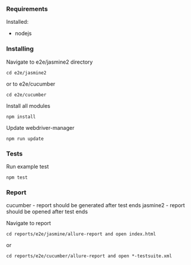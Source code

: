 ### Requirements
Installed:
* nodejs
### Installing
Navigate to e2e/jasmine2 directory
```
cd e2e/jasmine2
```
or to e2e/cucumber
```
cd e2e/cucumber
```
Install all modules
```
npm install
```
Update webdriver-manager
```
npm run update
```
### Tests
Run example test
```
npm test
```
### Report
cucumber - report should be generated after test ends
jasmine2 - report should be opened after test ends

Navigate to report
```
cd reports/e2e/jasmine/allure-report and open index.html
```
or
```
cd reports/e2e/cucumber/allure-report and open *-testsuite.xml
```